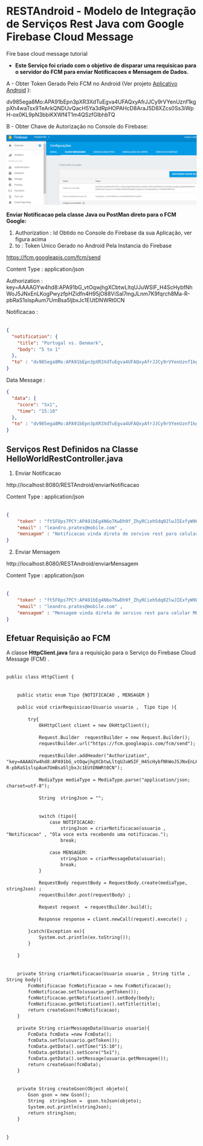 # RESTAndroid - Modelo de Integração de Serviços Rest Java com Google Firebase Cloud Message  

Fire base cloud message tutorial

- **Este Serviço foi criado com o objetivo de disparar uma requisicao para o servidor do FCM para enviar Notificacoes e Mensagem de Dados.**  




A - Obter Token Gerado Pelo FCM no Android (Ver projeto  [Aplicativo Android](https://github.com/leandrocprates/AndroidApp "App Android")   ): 

dv985ega8Mo:APA91bEpn3pXR3XdTuEgva4UFAQxyAfrJJCy9rVYenUznf1kgpXh4waTsx9TeArkQNDUvQacH5Ya3dRpHOPAHcD8AraJ5D8XZcs0Ss3iWpH-ox0KL9pN3bbiKXWf4T1m4QSzfGlbhbTQ


B - Obter Chave de Autorização no Console do Firebase: 

![Alt text](FCM_Chave.png?raw=true "Imagem Chave FCM")


**Enviar Notificacao pela classe Java ou PostMan direto para o FCM Google:**

1. Authorization :  Id Obtido no Console do Firebase da sua Aplicação, ver figura acima
2. to :  Token Unico Gerado no Android Pela Instancia do Firebase 


https://fcm.googleapis.com/fcm/send

Content Type : application/json

Authorization : key=AAAAGYw4hd8:APA91bG_vtOqwjhgXCbtwLltqUJuWSIF_H4ScHybfNhWoJ5JNxEnLKogPwyzfpHZidfn4H95jO88ViSaI7mgJLnm7K9fqrch8Ma-R-pbRaS1slspAum7UmBsa5ljbxJc1EUtDNWRt0CN

Notificacao : 

```json

{ 
  "notification": {
    "title": "Portugal vs. Denmark",
    "body": "5 to 1"
  },
  "to" : "dv985ega8Mo:APA91bEpn3pXR3XdTuEgva4UFAQxyAfrJJCy9rVYenUznf1kgpXh4waTsx9TeArkQNDUvQacH5Ya3dRpHOPAHcD8AraJ5D8XZcs0Ss3iWpH-ox0KL9pN3bbiKXWf4T1m4QSzfGlbhbTQ"
}
```

Data Message : 

```json
{ 
  "data": {
    "score": "5x1",
    "time": "15:10"
  },
  "to" : "dv985ega8Mo:APA91bEpn3pXR3XdTuEgva4UFAQxyAfrJJCy9rVYenUznf1kgpXh4waTsx9TeArkQNDUvQacH5Ya3dRpHOPAHcD8AraJ5D8XZcs0Ss3iWpH-ox0KL9pN3bbiKXWf4T1m4QSzfGlbhbTQ"
}

```

## Serviços Rest Definidos na Classe HelloWorldRestController.java 

1. Enviar Notificacao  

http://localhost:8080/RESTAndroid/enviarNotificacao


Content Type : application/json

```json

{ 
    "token" : "ft5FOps7PCY:APA91bEg4N6o7KwDh9f_ZhyRCieh5dq02lwJIExfyW9QzPXcX1M7irhXkpk8R6HaDFxtpGNOfhNTFuMbHKiR38KT9FjPIt403Uhn3uFEqg1KY7FwnBVWQCk6JF2rUahAjtCGp-oLo_m5" , 
    "email" : "leandro.prates@mobile.com" , 
    "mensagem" : "Notificacao vinda direta de servivo rest para celular MOTO G3 "
} 

```

2. Enviar Mensagem 

http://localhost:8080/RESTAndroid/enviarMensagem


Content Type : application/json

```json

{ 
    "token" : "ft5FOps7PCY:APA91bEg4N6o7KwDh9f_ZhyRCieh5dq02lwJIExfyW9QzPXcX1M7irhXkpk8R6HaDFxtpGNOfhNTFuMbHKiR38KT9FjPIt403Uhn3uFEqg1KY7FwnBVWQCk6JF2rUahAjtCGp-oLo_m5" , 
    "email" : "leandro.prates@mobile.com" , 
    "mensagem" : "Mensagem vinda direta de servivo rest para celular MOTO G3 "
} 

```

## Efetuar Requisição ao FCM 


A classe **HttpClient.java** fara a requisição para o Serviço do Firebase Cloud Message (FCM) . 



```

public class HttpClient {
    
    
    public static enum Tipo {NOTIFICACAO , MENSAGEM }
    
    public void criarRequisicao(Usuario usuario ,  Tipo tipo ){
        
        try{
            OkHttpClient client = new OkHttpClient();

            Request.Builder  requestBuilder = new Request.Builder();
            requestBuilder.url("https://fcm.googleapis.com/fcm/send"); 
            
            requestBuilder.addHeader("Authorization", "key=AAAAGYw4hd8:APA91bG_vtOqwjhgXCbtwLltqUJuWSIF_H4ScHybfNhWoJ5JNxEnLKogPwyzfpHZidfn4H95jO88ViSaI7mgJLnm7K9fqrch8Ma-R-pbRaS1slspAum7UmBsa5ljbxJc1EUtDNWRt0CN");
            
            MediaType mediaType = MediaType.parse("application/json; charset=utf-8");
            
            String  stringJson = "";
            
            
            switch (tipo){
                case NOTIFICACAO:
                    stringJson = criarNotificacao(usuario , "Notificacao" , "Ola voce esta recebendo uma notificacao.");
                    break;
                    
                case MENSAGEM:
                    stringJson = criarMessageData(usuario);
                    break;
            }
            
            RequestBody requestBody = RequestBody.create(mediaType, stringJson) ; 
            requestBuilder.post(requestBody) ; 
            
            Request request  = requestBuilder.build();
            
            Response response = client.newCall(request).execute() ; 
            
        }catch(Exception ex){
            System.out.println(ex.toString());
        }
        
    }
    
    
    private String criarNotificacao(Usuario usuario , String title , String body){
        FcmNotificacao fcmNotificacao = new FcmNotificacao();
        fcmNotificacao.setTo(usuario.getToken());
        fcmNotificacao.getNotification().setBody(body);
        fcmNotificacao.getNotification().setTitle(title);
        return createGson(fcmNotificacao);
    }

    private String criarMessageData(Usuario usuario){
        FcmData fcmData =new FcmData();
        fcmData.setTo(usuario.getToken());
        fcmData.getData().setTime("15:10");
        fcmData.getData().setScore("5x1");
        fcmData.getData().setMessage(usuario.getMensagem());
        return createGson(fcmData);
    }
    
    
    private String createGson(Object objeto){
        Gson gson = new Gson();
        String  stringJson =  gson.toJson(objeto);
        System.out.println(stringJson);
        return stringJson;
    }
    
    
}

```




